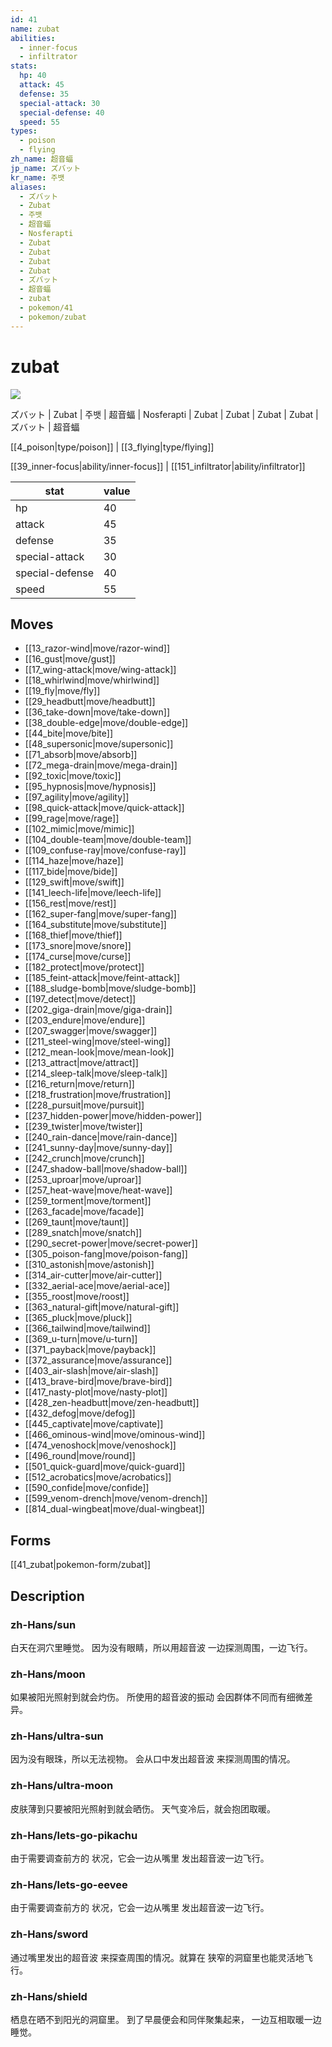 ```yaml
---
id: 41
name: zubat
abilities:
  - inner-focus
  - infiltrator
stats:
  hp: 40
  attack: 45
  defense: 35
  special-attack: 30
  special-defense: 40
  speed: 55
types:
  - poison
  - flying
zh_name: 超音蝠
jp_name: ズバット
kr_name: 주뱃
aliases:
  - ズバット
  - Zubat
  - 주뱃
  - 超音蝠
  - Nosferapti
  - Zubat
  - Zubat
  - Zubat
  - Zubat
  - ズバット
  - 超音蝠
  - zubat
  - pokemon/41
  - pokemon/zubat
---
```

# zubat

![](https://raw.githubusercontent.com/PokeAPI/sprites/master/sprites/pokemon/41.png)

ズバット | Zubat | 주뱃 | 超音蝠 | Nosferapti | Zubat | Zubat | Zubat | Zubat | ズバット | 超音蝠

[[4_poison|type/poison]] | [[3_flying|type/flying]]

[[39_inner-focus|ability/inner-focus]] | [[151_infiltrator|ability/infiltrator]]

|stat|value|
|---|---|
|hp|40|
|attack|45|
|defense|35|
|special-attack|30|
|special-defense|40|
|speed|55|


## Moves

- [[13_razor-wind|move/razor-wind]]
- [[16_gust|move/gust]]
- [[17_wing-attack|move/wing-attack]]
- [[18_whirlwind|move/whirlwind]]
- [[19_fly|move/fly]]
- [[29_headbutt|move/headbutt]]
- [[36_take-down|move/take-down]]
- [[38_double-edge|move/double-edge]]
- [[44_bite|move/bite]]
- [[48_supersonic|move/supersonic]]
- [[71_absorb|move/absorb]]
- [[72_mega-drain|move/mega-drain]]
- [[92_toxic|move/toxic]]
- [[95_hypnosis|move/hypnosis]]
- [[97_agility|move/agility]]
- [[98_quick-attack|move/quick-attack]]
- [[99_rage|move/rage]]
- [[102_mimic|move/mimic]]
- [[104_double-team|move/double-team]]
- [[109_confuse-ray|move/confuse-ray]]
- [[114_haze|move/haze]]
- [[117_bide|move/bide]]
- [[129_swift|move/swift]]
- [[141_leech-life|move/leech-life]]
- [[156_rest|move/rest]]
- [[162_super-fang|move/super-fang]]
- [[164_substitute|move/substitute]]
- [[168_thief|move/thief]]
- [[173_snore|move/snore]]
- [[174_curse|move/curse]]
- [[182_protect|move/protect]]
- [[185_feint-attack|move/feint-attack]]
- [[188_sludge-bomb|move/sludge-bomb]]
- [[197_detect|move/detect]]
- [[202_giga-drain|move/giga-drain]]
- [[203_endure|move/endure]]
- [[207_swagger|move/swagger]]
- [[211_steel-wing|move/steel-wing]]
- [[212_mean-look|move/mean-look]]
- [[213_attract|move/attract]]
- [[214_sleep-talk|move/sleep-talk]]
- [[216_return|move/return]]
- [[218_frustration|move/frustration]]
- [[228_pursuit|move/pursuit]]
- [[237_hidden-power|move/hidden-power]]
- [[239_twister|move/twister]]
- [[240_rain-dance|move/rain-dance]]
- [[241_sunny-day|move/sunny-day]]
- [[242_crunch|move/crunch]]
- [[247_shadow-ball|move/shadow-ball]]
- [[253_uproar|move/uproar]]
- [[257_heat-wave|move/heat-wave]]
- [[259_torment|move/torment]]
- [[263_facade|move/facade]]
- [[269_taunt|move/taunt]]
- [[289_snatch|move/snatch]]
- [[290_secret-power|move/secret-power]]
- [[305_poison-fang|move/poison-fang]]
- [[310_astonish|move/astonish]]
- [[314_air-cutter|move/air-cutter]]
- [[332_aerial-ace|move/aerial-ace]]
- [[355_roost|move/roost]]
- [[363_natural-gift|move/natural-gift]]
- [[365_pluck|move/pluck]]
- [[366_tailwind|move/tailwind]]
- [[369_u-turn|move/u-turn]]
- [[371_payback|move/payback]]
- [[372_assurance|move/assurance]]
- [[403_air-slash|move/air-slash]]
- [[413_brave-bird|move/brave-bird]]
- [[417_nasty-plot|move/nasty-plot]]
- [[428_zen-headbutt|move/zen-headbutt]]
- [[432_defog|move/defog]]
- [[445_captivate|move/captivate]]
- [[466_ominous-wind|move/ominous-wind]]
- [[474_venoshock|move/venoshock]]
- [[496_round|move/round]]
- [[501_quick-guard|move/quick-guard]]
- [[512_acrobatics|move/acrobatics]]
- [[590_confide|move/confide]]
- [[599_venom-drench|move/venom-drench]]
- [[814_dual-wingbeat|move/dual-wingbeat]]

## Forms



[[41_zubat|pokemon-form/zubat]]

## Description

### zh-Hans/sun

白天在洞穴里睡觉。
因为没有眼睛，所以用超音波
一边探测周围，一边飞行。

### zh-Hans/moon

如果被阳光照射到就会灼伤。
所使用的超音波的振动
会因群体不同而有细微差异。

### zh-Hans/ultra-sun

因为没有眼珠，所以无法视物。
会从口中发出超音波
来探测周围的情况。

### zh-Hans/ultra-moon

皮肤薄到只要被阳光照射到就会晒伤。
天气变冷后，就会抱团取暖。

### zh-Hans/lets-go-pikachu

由于需要调查前方的
状况，它会一边从嘴里
发出超音波一边飞行。

### zh-Hans/lets-go-eevee

由于需要调查前方的
状况，它会一边从嘴里
发出超音波一边飞行。

### zh-Hans/sword

通过嘴里发出的超音波
来探查周围的情况。就算在
狭窄的洞窟里也能灵活地飞行。

### zh-Hans/shield

栖息在晒不到阳光的洞窟里。
到了早晨便会和同伴聚集起来，
一边互相取暖一边睡觉。

